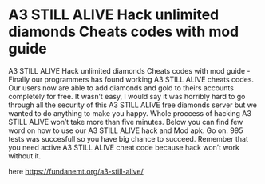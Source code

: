 # A3 STILL ALIVE Hack unlimited diamonds Cheats codes with mod guide

A3 STILL ALIVE Hack unlimited diamonds Cheats codes with mod guide - Finally our programmers has found working A3 STILL ALIVE cheats codes. Our users now are able to add diamonds and gold to theirs accounts completely for free. It wasn’t easy, I would say it was horribly hard to go  through all the security of this A3 STILL ALIVE free diamonds server but we wanted to do anything to make you happy. Whole proccess of hacking A3 STILL ALIVE won’t take more than five minutes.  Below you can find few word on how to use our A3 STILL ALIVE hack and Mod apk. Go on. 995 tests was succesfull so you have big chance to succeed. Remember that you need active A3 STILL ALIVE cheat code because hack won’t work without it.

here https://fundanemt.org/a3-still-alive/
